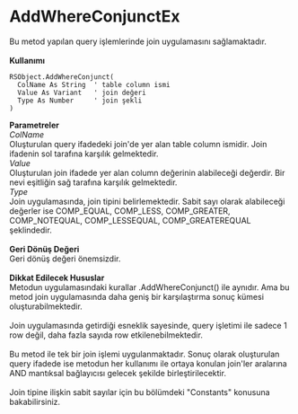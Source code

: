 # AddWhereConjunctEx

Bu metod yapılan query işlemlerinde join uygulamasını sağlamaktadır.\
\
**Kullanımı**

```
RSObject.AddWhereConjunct(
  ColName As String  ' table column ismi
  Value As Variant   ' join değeri
  Type As Number     ' join şekli
)
```

**Parametreler**\
_ColName_\
Oluşturulan query ifadedeki join'de yer alan table column ismidir. Join ifadenin sol tarafına karşılık gelmektedir.\
_Value_\
Oluşturulan join ifadede yer alan column değerinin alabileceği değerdir. Bir nevi eşitliğin sağ tarafına karşılık gelmektedir.\
_Type_\
Join uygulamasında, join tipini belirlemektedir. Sabit sayı olarak alabileceği değerler ise COMP\_EQUAL, COMP\_LESS, COMP\_GREATER, COMP\_NOTEQUAL, COMP\_LESSEQUAL, COMP\_GREATEREQUAL şeklindedir.\
\
**Geri Dönüş Değeri**\
Geri dönüş değeri önemsizdir.\
\
**Dikkat Edilecek Hususlar**\
Metodun uygulamasındaki kurallar .AddWhereConjunct() ile aynıdır. Ama bu metod join uygulamasında daha geniş bir karşılaştırma sonuç kümesi oluşturabilmektedir.\
\
Join uygulamasında getirdiği esneklik sayesinde, query işletimi ile sadece 1 row değil, daha fazla sayıda row etkilenebilmektedir.\
\
Bu metod ile tek bir join işlemi uygulanmaktadır. Sonuç olarak oluşturulan query ifadede ise metodun her kullanımı ile ortaya konulan join'ler aralarına AND mantıksal bağlayıcısı gelecek şekilde birleştirilecektir.\
\
Join tipine ilişkin sabit sayılar için bu bölümdeki "Constants" konusuna bakabilirsiniz.
